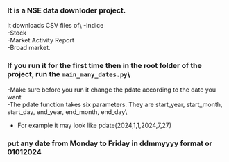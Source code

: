 ### It is a NSE data downloder project.
It downloads CSV files of\ 
-Indice\
-Stock\
-Market Activity Report\
-Broad market.

### If you run it for the first time then in the root folder of the project, run the `main_many_dates.py`\
-Make sure before you run it change the pdate according to the date you want\
-The pdate function takes six parameters. They are start_year, start_month, start_day, end_year, end_month, end_day\
- For example it may look like pdate(2024,1,1,2024,7,27)


### put any date from Monday to Friday in ddmmyyyy format or 01012024
